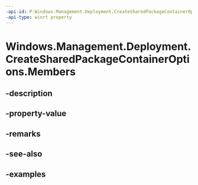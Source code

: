 ```yaml
---
-api-id: P:Windows.Management.Deployment.CreateSharedPackageContainerOptions.Members
-api-type: winrt property
---
```


# Windows.Management.Deployment.CreateSharedPackageContainerOptions.Members

<!--
public System.Collections.Generic.IList<Windows.Management.Deployment.SharedPackageContainerMember> Members { get; }
-->


## -description

## -property-value

## -remarks

## -see-also

## -examples


